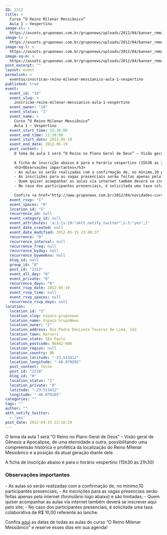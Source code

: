 ```yaml
---
ID: 2312
title: >
  Curso “O Reino Milenar Messiânico”
  Aula 1 – Vespertino
image-xl: >
  https://assets.gruponews.com.br/gruponews/uploads/2012/04/banner_rmma1.jpg
image-l: >
  https://assets.gruponews.com.br/gruponews/uploads/2012/04/banner_rmma1.jpg
image-sq-l: >
  https://assets.gruponews.com.br/gruponews/uploads/2012/04/banner_rmma1.jpg
image-sq-m: >
  https://assets.gruponews.com.br/gruponews/uploads/2012/04/banner_rmma1-720x320.jpg
post_excerpt: ""
layout: event
permalink: >
  eventos/inscricao-reino-milenar-messianico-aula-1-vespertino
published: true
event:
  event_id: "10"
  event_slug: >
    inscricao-reino-milenar-messianico-aula-1-vespertino
  event_owner: "10"
  event_status: "1"
  event_name: >
    Curso “O Reino Milenar Messiânico”
    Aula 1 – Vespertino
  event_start_time: 15:30:00
  event_end_time: 21:30:00
  event_start_date: 2012-05-19
  event_end_date: 2012-05-19
  post_content: |
    O tema da aula 1 será “O Reino no Plano Geral de Deus” – Visão geral de Gênesis a Apocalipse, de uma eternidade a outra, possibilitando uma compreensão histórica e profética da localização do Reino Milenar Messiânico e a posição da atual geração diante dele.
    
    A ficha de inscrição abaixo é para o horário vespertino (15h30 as 21h30)
    <h3>Observações importantes</h3>
    - As aulas só serão realizadas com a confirmação de, no mínimo,10 participantes presenciais;
    - As inscrições para as vagas presenciais serão feitas apenas pela internet (formulário logo abaixo) e são limitadas;
    - Quem quiser acompanhar as aulas via internet também deverá se inscrever aqui pelo site;
    - No caso dos participantes presenciais, é solicitada uma taxa colaborativa de R$ 10,00 referente ao lanche.
    
    Confira <a href="http://www.gruponews.com.br/2012/04/novidades-curso-rmm.html">aqui</a> as datas de todas as aulas do curso “O Reino Milenar Messiânico” e reserve esses dias em sua agenda!
  event_rsvp: "1"
  event_spaces: "0"
  location_id: "5"
  recurrence_id: null
  event_category_id: null
  event_attributes: 'a:1:{s:19:"aktt_notify_twitter";s:3:"yes";}'
  event_date_created: null
  event_date_modified: 2012-05-15 23:48:37
  recurrence: "0"
  recurrence_interval: null
  recurrence_freq: null
  recurrence_byday: null
  recurrence_byweekno: null
  blog_id: null
  group_id: "0"
  post_id: "2312"
  event_all_day: "0"
  event_private: "0"
  recurrence_days: "0"
  event_rsvp_date: 2012-05-19
  event_rsvp_time: null
  event_rsvp_spaces: null
  recurrence_rsvp_days: null
location:
  location_id: "5"
  location_slug: espaco-gruponews
  location_name: Espaço GrupoNews
  location_owner: "2"
  location_address: Rua Padre Donizete Tavares de Lima, 143
  location_town: Barueri
  location_state: São Paulo
  location_postcode: 06442-080
  location_region: null
  location_country: BR
  location_latitude: "-23.513412"
  location_longitude: "-46.879265"
  post_content: Teste
  post_id: "2218"
  blog_id: "0"
  location_status: "1"
  location_private: "0"
  latitude: "-23.513412"
  longitude: "-46.879265"
categories: ""
tags: ""
author: ""
aktt_notify_twitter:
  - 'yes'
post_date: 2012-04-15 22:18:19
---
```

O tema da aula 1 será “O Reino no Plano Geral de Deus” – Visão geral de Gênesis a Apocalipse, de uma eternidade a outra, possibilitando uma compreensão histórica e profética da localização do Reino Milenar Messiânico e a posição da atual geração diante dele.

A ficha de inscrição abaixo é para o horário vespertino (15h30 as 21h30)
<h3>Observações importantes</h3>
- As aulas só serão realizadas com a confirmação de, no mínimo,10 participantes presenciais;
- As inscrições para as vagas presenciais serão feitas apenas pela internet (formulário logo abaixo) e são limitadas;
- Quem quiser acompanhar as aulas via internet também deverá se inscrever aqui pelo site;
- No caso dos participantes presenciais, é solicitada uma taxa colaborativa de R$ 10,00 referente ao lanche.

Confira <a href="http://www.gruponews.com.br/2012/04/novidades-curso-rmm.html">aqui</a> as datas de todas as aulas do curso “O Reino Milenar Messiânico” e reserve esses dias em sua agenda!